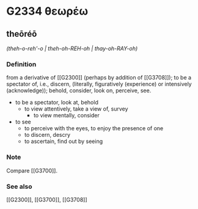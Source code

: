# G2334 θεωρέω

## theōréō

_(theh-o-reh'-o | theh-oh-REH-oh | thay-oh-RAY-oh)_

### Definition

from a derivative of [[G2300]] (perhaps by addition of [[G3708]]); to be a spectator of, i.e., discern, (literally, figuratively (experience) or intensively (acknowledge)); behold, consider, look on, perceive, see.

- to be a spectator, look at, behold
  - to view attentively, take a view of, survey
    - to view mentally, consider
- to see
  - to perceive with the eyes, to enjoy the presence of one
  - to discern, descry
  - to ascertain, find out by seeing

### Note

Compare [[G3700]].

### See also

[[G2300]], [[G3700]], [[G3708]]

